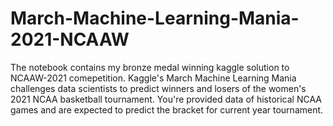 # March-Machine-Learning-Mania-2021-NCAAW

The notebook contains my bronze medal winning kaggle solution to NCAAW-2021 comepetition. 
Kaggle's March Machine Learning Mania challenges data scientists to predict winners and losers of the women's 2021 NCAA basketball tournament. You're provided data of historical NCAA games and are expected to predict the bracket for current year tournament. 
